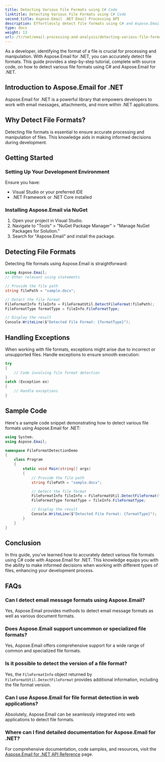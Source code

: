 ```yaml
---
title: Detecting Various File Formats using C# Code
linktitle: Detecting Various File Formats using C# Code
second_title: Aspose.Email .NET Email Processing API
description: Effortlessly detect file formats using C# and Aspose.Email for .NET. Step-by-step guide and code examples. Explore now!
type: docs
weight: 13
url: /tr/net/email-processing-and-analysis/detecting-various-file-formats-using-csharp-code/
---
```


As a developer, identifying the format of a file is crucial for processing and manipulation. With Aspose.Email for .NET, you can accurately detect file formats. This guide provides a step-by-step tutorial, complete with source code, on how to detect various file formats using C# and Aspose.Email for .NET.

## Introduction to Aspose.Email for .NET

Aspose.Email for .NET is a powerful library that empowers developers to work with email messages, attachments, and more within .NET applications.

## Why Detect File Formats?

Detecting file formats is essential to ensure accurate processing and manipulation of files. This knowledge aids in making informed decisions during development.

## Getting Started

### Setting Up Your Development Environment

Ensure you have:
- Visual Studio or your preferred IDE
- .NET Framework or .NET Core installed

### Installing Aspose.Email via NuGet

1. Open your project in Visual Studio.
2. Navigate to "Tools" > "NuGet Package Manager" > "Manage NuGet Packages for Solution."
3. Search for "Aspose.Email" and install the package.

## Detecting File Formats

Detecting file formats using Aspose.Email is straightforward:

```csharp
using Aspose.Email;
// Other relevant using statements

// Provide the file path
string filePath = "sample.docx";

// Detect the file format
FileFormatInfo fileInfo = FileFormatUtil.DetectFileFormat(filePath);
FileFormatType formatType = fileInfo.FileFormatType;

// Display the result
Console.WriteLine($"Detected File Format: {formatType}");
```

## Handling Exceptions

When working with file formats, exceptions might arise due to incorrect or unsupported files. Handle exceptions to ensure smooth execution:

```csharp
try
{
    // Code involving file format detection
}
catch (Exception ex)
{
    // Handle exceptions
}
```

## Sample Code

Here's a sample code snippet demonstrating how to detect various file formats using Aspose.Email for .NET:

```csharp
using System;
using Aspose.Email;

namespace FileFormatDetectionDemo
{
    class Program
    {
        static void Main(string[] args)
        {
            // Provide the file path
            string filePath = "sample.docx";

            // Detect the file format
            FileFormatInfo fileInfo = FileFormatUtil.DetectFileFormat(filePath);
            FileFormatType formatType = fileInfo.FileFormatType;

            // Display the result
            Console.WriteLine($"Detected File Format: {formatType}");
        }
    }
}
```

## Conclusion

In this guide, you've learned how to accurately detect various file formats using C# code with Aspose.Email for .NET. This knowledge equips you with the ability to make informed decisions when working with different types of files, enhancing your development process.

## FAQs

### Can I detect email message formats using Aspose.Email?

Yes, Aspose.Email provides methods to detect email message formats as well as various document formats.

### Does Aspose.Email support uncommon or specialized file formats?

Yes, Aspose.Email offers comprehensive support for a wide range of common and specialized file formats.

### Is it possible to detect the version of a file format?

Yes, the `FileFormatInfo` object returned by `FileFormatUtil.DetectFileFormat` provides additional information, including the file format version.

### Can I use Aspose.Email for file format detection in web applications?

Absolutely, Aspose.Email can be seamlessly integrated into web applications to detect file formats.

### Where can I find detailed documentation for Aspose.Email for .NET?

For comprehensive documentation, code samples, and resources, visit the [Aspose.Email for .NET API Reference](https://reference.aspose.com/email/net) page.
